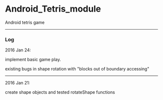 # Android_Tetris_module
Android tetris game

---
### Log
2016 Jan 24:

implement basic game play. 

existing bugs in shape rotation with "blocks out of boundary accessing"

---
2016 Jan 21:

create shape objects and tested rotateShape functions

